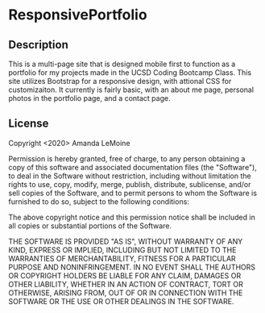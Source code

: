 # ResponsivePortfolio

## Description 

This is a multi-page site that is designed mobile first to function as a portfolio for my projects made in the UCSD Coding Bootcamp Class. This site utilizes Bootstrap for a responsive design, with attional CSS for customizaiton. It currently is fairly basic, with an about me page, personal photos in the portfolio page, and a contact page.

## License

Copyright <2020> Amanda LeMoine

Permission is hereby granted, free of charge, to any person obtaining a copy of this software and associated documentation files (the "Software"), to deal in the Software without restriction, including without limitation the rights to use, copy, modify, merge, publish, distribute, sublicense, and/or sell copies of the Software, and to permit persons to whom the Software is furnished to do so, subject to the following conditions:

The above copyright notice and this permission notice shall be included in all copies or substantial portions of the Software.

THE SOFTWARE IS PROVIDED "AS IS", WITHOUT WARRANTY OF ANY KIND, EXPRESS OR IMPLIED, INCLUDING BUT NOT LIMITED TO THE WARRANTIES OF MERCHANTABILITY, FITNESS FOR A PARTICULAR PURPOSE AND NONINFRINGEMENT. IN NO EVENT SHALL THE AUTHORS OR COPYRIGHT HOLDERS BE LIABLE FOR ANY CLAIM, DAMAGES OR OTHER LIABILITY, WHETHER IN AN ACTION OF CONTRACT, TORT OR OTHERWISE, ARISING FROM, OUT OF OR IN CONNECTION WITH THE SOFTWARE OR THE USE OR OTHER DEALINGS IN THE SOFTWARE.